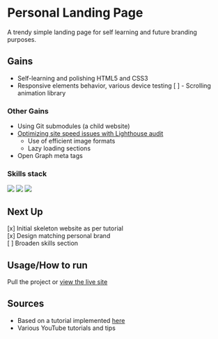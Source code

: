 # Personal Landing Page  
A trendy simple landing page for self learning and future branding purposes.<br>

<script src="https://platform.linkedin.com/badges/js/profile.js" async defer type="text/javascript"></script>

## Gains
- Self-learning and polishing HTML5 and CSS3
- Responsive elements behavior, various device testing
[ ] - Scrolling animation library
### Other Gains
- Using Git submodules (a child website)
- [Optimizing site speed issues with Lighthouse audit](https://pagespeed.web.dev/report?url=http%3A%2F%2Fwww.vnikolin.com%2F&form_factor=mobile)<br>
    - Use of efficient image formats
    - Lazy loading sections
- Open Graph meta tags

### Skills stack
![](https://img.shields.io/badge/HTML5-E34F26?style=for-the-badge&logo=html5&logoColor=white)
![](https://img.shields.io/badge/CSS3-1572B6?style=for-the-badge&logo=css3&logoColor=white)
![](https://img.shields.io/badge/JavaScript-323330?style=for-the-badge&logo=javascript&logoColor=F7DF1E)

## Next Up
[x] Initial skeleton website as per tutorial<br>
[x] Design matching personal brand<br>
[ ] Broaden skills section<br>



## Usage/How to run
Pull the project or [view the live site](http://www.vnikolin.com/)

## Sources
- Based on a tutorial implemented [here](https://www.vnikolin.com/responsive_website_doodle/index.html)
- Various YouTube tutorials and tips
